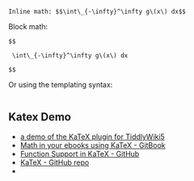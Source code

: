 ```
Inline math: $$\int\_{-\infty}^\infty g\(x\) dx$$ 

```

Block math: 
```
$$

 \int\_{-\infty}^\infty g\(x\) dx 

$$
```
 Or using the templating syntax:

 ```{% math %}\int\_{-\infty}^\infty g\(x\) dx{% endblock %}
 ```
 
 
 ## Katex Demo
 * [a demo of the KaTeX plugin for TiddlyWiki5](http://tiddlywiki.com/plugins/tiddlywiki/katex/)
 * [Math in your ebooks using KaTeX - GitBook](https://www.gitbook.com/blog/features/katex)
 * [Function Support in KaTeX - GitHub](https://github.com/Khan/KaTeX/wiki/Function-Support-in-KaTeX)
 * [KaTeX - GitHub repo](https://github.com/Khan/KaTeX)
 * []()
 

